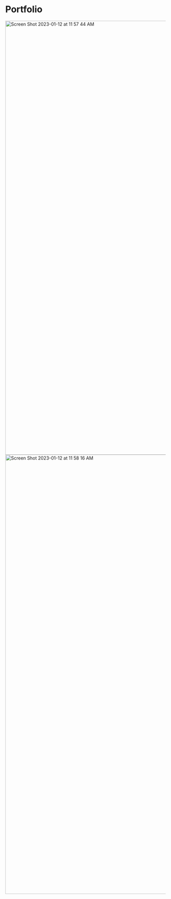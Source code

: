 # Portfolio

<img width="1363" alt="Screen Shot 2023-01-12 at 11 57 44 AM" src="https://user-images.githubusercontent.com/39681478/212131130-efbfea41-79e8-4df2-b692-5b2a5a836a30.png">

<img width="1380" alt="Screen Shot 2023-01-12 at 11 58 16 AM" src="https://user-images.githubusercontent.com/39681478/212131237-5b33b108-0fb9-437c-b488-f704033fc875.png">
